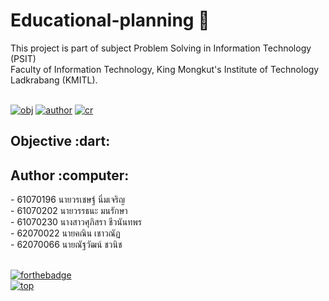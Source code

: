 # Educational-planning :school:
This project is part of subject Problem Solving in Information Technology (PSIT) <br>
Faculty of Information Technology, King Mongkut's Institute of Technology Ladkrabang (KMITL).<br><br>


[![obj](https://img.shields.io/badge/Goto-Objective-red.svg)](#obj)
[![author](https://img.shields.io/badge/Goto-Author-pink.svg)](#author)
[![cr](https://img.shields.io/badge/Goto-Credits-green.svg)](#cr)<br>

<h2 id='obj'>Objective :dart:</h2> 

<h2 id='author'>Author :computer:</h2>
- 61070196 นายวรเชษฐ์ นิ่มเจริญ <br>
- 61070202 นายวรรธนะ มนรักษา <br>
- 61070230 นางสาวศุภิสรา ชีวนันทพร <br>
- 62070022 นายคณิน เชาวณัฏ <br>
- 62070066 นายณัฐวัฒน์ ชวนิช <br><br>

[![forthebadge](https://forthebadge.com/images/badges/made-with-python.svg)](https://www.python.org/downloads/release/python-371/)<br>
[![top](https://img.shields.io/badge/Goto-top-orange.svg?style=for-the-badge)](#top)
